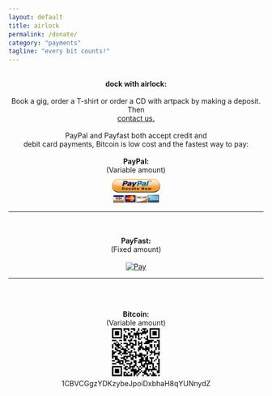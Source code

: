 ```yaml
---
layout: default
title: airlock
permalink: /donate/
category: "payments"
tagline: "every bit counts!"
---
```

<div class="home" style="text-align:center;">
<br>
<a><strong>dock with airlock:</strong></a>
<br>
<br>
<a>Book a gig, order a T-shirt or order a CD with artpack by making a deposit. Then </a>
<div class="mailto" style="color:#6769ac;">
<a href="mailto:nativeleap@gmail.com" target="_top" style="text-decoration:underline;   ">contact us.</a>
</div>
<br>
<a>PayPal and Payfast both accept credit and
<br>debit card payments, Bitcoin is low cost and the fastest way to pay:</a>
<br>
<br>
<strong>PayPal:</strong>
<br>
<a>(Variable amount)</a>
<br>
<a href="http://paypal.me/nativeleap"><img src="/assets/img/paypal.png"  alt="Paypal"  width="100"></a>
<hr>
<br>
<br>
<strong>PayFast:</strong>
<br>
<a>(Fixed amount)</a>
<br>
<br>
<a href="https://www.payfast.co.za/eng/process?cmd=_paynow&amp;receiver=11414564&amp;item_name=Donation&amp;item_description=Native+Leap+donation&amp;amount=300.00&amp;return_url=http%3A%2F%2Fnativeleap.world&amp;cancel_url=http%3A%2F%2Fnativeleap.world"><img src="https://www.payfast.co.za/images/buttons/light-large-paynow.png" width="100" height="40" alt="Pay" title="Pay Now with PayFast" /></a>
<hr>

<br>
<br>

<strong>Bitcoin:</strong>
<br>
<a>(Variable amount)</a>
<br>
 <img src="/assets/img/bit.jpg" alt="Bitcoin Pay" height="100" width="100">
 <br>
1CBVCGgzYDKzybeJpoiDxbhaH8qYUNnydZ
<br>
</div>
